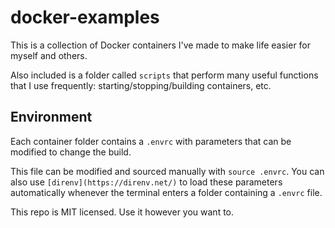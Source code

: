# docker-examples

This is a collection of Docker containers I've made to make life easier for myself and others.

Also included is a folder called `scripts` that perform many useful functions that I use frequently: starting/stopping/building containers, etc.


## Environment

Each container folder contains a `.envrc` with parameters that can be modified to change the build.

This file can be modified and sourced manually with `source .envrc`. You can also use `[direnv](https://direnv.net/)` to load these parameters automatically whenever the terminal enters a folder containing a `.envrc` file.


This repo is MIT licensed. Use it however you want to.
